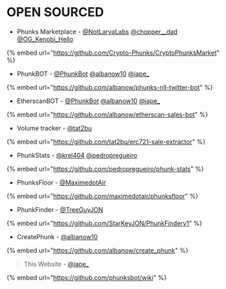 # OPEN SOURCED

* Phunks Marketplace - [@NotLarvaLabs](https://twitter.com/NotLarvaLabs) [@chopper\_\_dad](https://twitter.com/chopper\_\_dad) [@OG\_Kenobi\_Hello](https://twitter.com/OG\_Kenobi\_Hello)

{% embed url="https://github.com/Crypto-Phunks/CryptoPhunksMarket" %}

* PhunkBOT - [@PhunkBot](https://twitter.com/PhunkBot) [@albanow10](https://twitter.com/albanow10) [@iape\_](https://twitter.com/iape\_)

{% embed url="https://github.com/albanow/phunks-nll-twitter-bot" %}

* EtherscanBOT - [@PhunkBot](https://twitter.com/PhunkBot) [@albanow10](https://twitter.com/albanow10) [@iape\_](https://twitter.com/iape\_)

{% embed url="https://github.com/albanow/etherscan-sales-bot" %}

* Volume tracker - [@tat2bu](https://twitter.com/tat2bu)

{% embed url="https://github.com/tat2bu/erc721-sale-extractor" %}

* PhunkStats - [@krel404](https://twitter.com/krel404) [@pedropregueiro](https://twitter.com/pedropregueiro)

{% embed url="https://github.com/pedropregueiro/phunk-stats" %}

* PhunksFloor - [@MaximedotAir](https://twitter.com/MaximedotAir)

{% embed url="https://github.com/maximedotair/phunksfloor" %}

* PhunkFinder - [@TreeGuyJON](https://twitter.com/TreeGuyJON)

{% embed url="https://github.com/StarKeyJON/PhunkFinderv1" %}

* CreatePhunk - [@albanow10](https://twitter.com/albanow10)&#x20;

{% embed url="https://github.com/albanow/create_phunk" %}

> This Website - [@iape\_](https://twitter.com/iape\_)

{% embed url="https://github.com/phunksbot/wiki" %}
